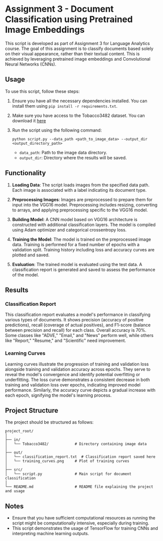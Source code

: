 # Assignment 3 - Document Classification using Pretrained Image Embeddings

This script is developed as part of Assignment 3 for Language Analytics course. The goal of this assignment is to classify documents based solely on their visual appearance, rather than their textual content. This is achieved by leveraging pretrained image embeddings and Convolutional Neural Networks (CNNs).

## Usage

To use this script, follow these steps:

1. Ensure you have all the necessary dependencies installed. You can install them using `pip install -r requirements.txt`.

2. Make sure you have access to the Tobacco3482 dataset. You can download it [here](https://www.kaggle.com/datasets/patrickaudriaz/tobacco3482jpg?resource=download)

3. Run the script using the following command:

   ```
   python script.py --data_path <path_to_image_data> --output_dir <output_directory_path>
   ```

   - `data_path`: Path to the image data directory.
   - `output_dir`: Directory where the results will be saved.

## Functionality

1. **Loading Data**: The script loads images from the specified data path. Each image is associated with a label indicating its document type.

2. **Preprocessing Images**: Images are preprocessed to prepare them for input into the VGG16 model. Preprocessing includes resizing, converting to arrays, and applying preprocessing specific to the VGG16 model.

3. **Building Model**: A CNN model based on VGG16 architecture is constructed with additional classification layers. The model is compiled using Adam optimizer and categorical crossentropy loss.

4. **Training the Model**: The model is trained on the preprocessed image data. Training is performed for a fixed number of epochs with a validation split. Training history including loss and accuracy curves are plotted and saved.

5. **Evaluation**: The trained model is evaluated using the test data. A classification report is generated and saved to assess the performance of the model.

## Results

### Classification Report

This classification report evaluates a model's performance in classifying various types of documents. It shows precision (accuracy of positive predictions), recall (coverage of actual positives), and F1-score (balance between precision and recall) for each class. Overall accuracy is 70%. Some classes like "ADVE," "Email," and "News" perform well, while others like "Report," "Resume," and "Scientific" need improvement.

### Learning Curves

Learning curves illustrate the progression of training and validation loss alongside training and validation accuracy across epochs. They serve to reveal the model's convergence and identify potential overfitting or underfitting. The loss curve demonstrates a consistent decrease in both training and validation loss over epochs, indicating improved model performance. Similarly, the accuracy curve depicts a gradual increase with each epoch, signifying the model's learning process.

## Project Structure

The project should be structured as follows:

```
project_root/
│
├── in/
│   └── Tobacco3482/            # Directory containing image data
│
├── out/
│   └── classification_report.txt  # Classification report saved here
│   └── training_curves.png     # Plot of training curves
│
├── src/
│   └── script.py               # Main script for document classification
│
└── README.md                   # README file explaining the project and usage
```

## Notes

- Ensure that you have sufficient computational resources as running the script might be computationally intensive, especially during training.
- This script demonstrates the usage of TensorFlow for training CNNs and interpreting machine learning outputs.